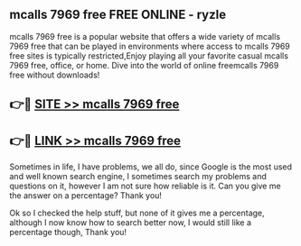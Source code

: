 ## mcalls 7969 free FREE ONLINE - ryzle

mcalls 7969 free is a popular website that offers a wide variety of mcalls 7969 free that can be played in environments where access to mcalls 7969 free sites is typically restricted,Enjoy playing all your favorite casual mcalls 7969 free, office, or home. Dive into the world of online freemcalls 7969 free without downloads!

## 👉🔴 [SITE >> mcalls 7969 free](http://news.freeplayer.one?title=mcalls_7969_free&ref=FRRE)

## 👉🔴 [LINK >> mcalls 7969 free](http://news.freeplayer.one?title=mcalls_7969_free&ref=FREE)

Sometimes in life, I have problems, we all do, since Google is the most used and well known search engine, I sometimes search my problems and questions on it, however I am not sure how reliable is it. Can you give me the answer on a percentage? Thank you!

Ok so I checked the help stuff, but none of it gives me a percentage, although I now know how to search better now, I would still like a percentage though, Thank you!